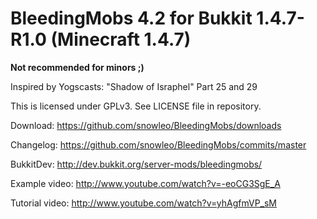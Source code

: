 BleedingMobs 4.2 for Bukkit 1.4.7-R1.0 (Minecraft 1.4.7)
================================================

**Not recommended for minors ;)**

Inspired by Yogscasts: "Shadow of Israphel" Part 25 and 29

This is licensed under GPLv3. See LICENSE file in repository.

Download: https://github.com/snowleo/BleedingMobs/downloads

Changelog: https://github.com/snowleo/BleedingMobs/commits/master

BukkitDev: http://dev.bukkit.org/server-mods/bleedingmobs/

Example video: http://www.youtube.com/watch?v=-eoCG3SgE_A

Tutorial video: http://www.youtube.com/watch?v=yhAgfmVP_sM